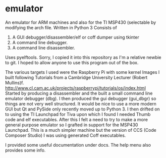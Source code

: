# emulator

An emulator for ARM machines and also for the TI MSP430 (selectable by 
modifying the arch file.
Written in Python 3
Consists of 
  1. A GUI debugger/disassembler/elf or coff dumper using tkinter
  2. A command line debugger.
  3. A command line disassembler.

Uses pyelftools. Sorry, I copied it into this repository as I'm a relative 
newbie to git. I hoped to allow anyone to use this program out of the box.

The various targets I used were the Raspberry Pi with some kernel Images I built
following Tutorials from a Cambridge University Lecturer (Robert Mullins)f.
http://www.cl.cam.ac.uk/projects/raspberrypi/tutorials/os/index.html
Started by producing a disassembler and the built a small command line emulator
debugger (dbg).
I then produced the gui debugger (gui_dbgr) so things are not very well 
structured. It would be nice to use a more modern GUI but Qt and PySide 
only recently moved up to Python 3.
I then drifted on to using the TI Launchpad for Tiva upon which I found I 
needed Thumb code and elf executables.
After this I felt a need to try to make a more general purpose emulator so I
grafted in support for the MSP430 Launchpad. This is a much simpler machine but
the version of CCS (Code Composer Studio) I was using generated Coff 
executables.


I provided some useful documentation under docs. The help menu also 
provides some info.

